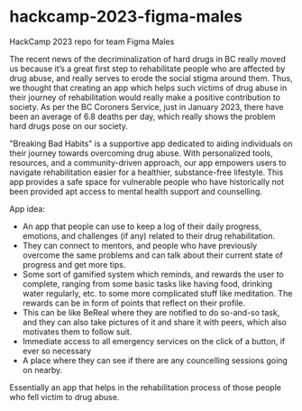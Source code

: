 # hackcamp-2023-figma-males
HackCamp 2023 repo for team Figma Males

The recent news of the decriminalization of hard drugs in BC really moved us because it’s a great first step to rehabilitate people who are affected by drug abuse, and really serves to erode the social stigma around them. Thus, we thought that creating an app which helps such victims of drug abuse in their journey of rehabilitation would really make a positive contribution to society. As per the BC Coroners Service, just in January 2023, there have been an average of 6.8 deaths per day, which really shows the problem hard drugs pose on our society.

"Breaking Bad Habits" is a supportive app dedicated to aiding individuals on their journey towards overcoming drug abuse. With personalized tools, resources, and a community-driven approach, our app empowers users to navigate rehabilitation easier for a healthier, substance-free lifestyle. This app provides a safe space for vulnerable people who have historically not been provided apt access to mental health support and counselling.

App idea:
- An app that people can use to keep a log of their daily progress, emotions, and challenges (if any) related to their drug rehabilitation.
- They can connect to mentors, and people who have previously overcome the same problems and can talk about their current state of progress and get more tips.
- Some sort of gamified system which reminds, and rewards the user to complete, ranging from some basic tasks like having food, drinking water regularly, etc. to some more complicated stuff like meditation. The rewards can be in form of points that reflect on their profile.
- This can be like BeReal where they are notified to do so-and-so task, and they can also take pictures of it and share it with peers, which also motivates them to follow suit.
- Immediate access to all emergency services on the click of a button, if ever so necessary
- A place where they can see if there are any councelling sessions going on nearby.

Essentially an app that helps in the rehabilitation process of those people who fell victim to drug abuse.
